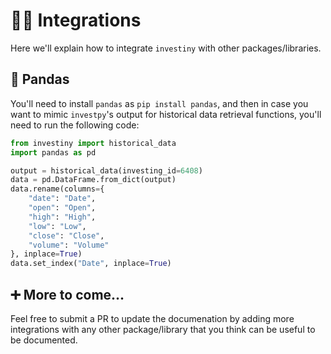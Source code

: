 # 🤝🏻 Integrations

Here we'll explain how to integrate `investiny` with other packages/libraries.

## 🐼 Pandas

You'll need to install `pandas` as `pip install pandas`, and then in case you want to mimic
`investpy`'s output for historical data retrieval functions, you'll need to run the following
code:

```python
from investiny import historical_data
import pandas as pd

output = historical_data(investing_id=6408)
data = pd.DataFrame.from_dict(output)
data.rename(columns={
    "date": "Date",
    "open": "Open",
    "high": "High",
    "low": "Low",
    "close": "Close",
    "volume": "Volume"
}, inplace=True)
data.set_index("Date", inplace=True)
```

## ➕ More to come...

Feel free to submit a PR to update the documenation by adding more integrations with any
other package/library that you think can be useful to be documented.
